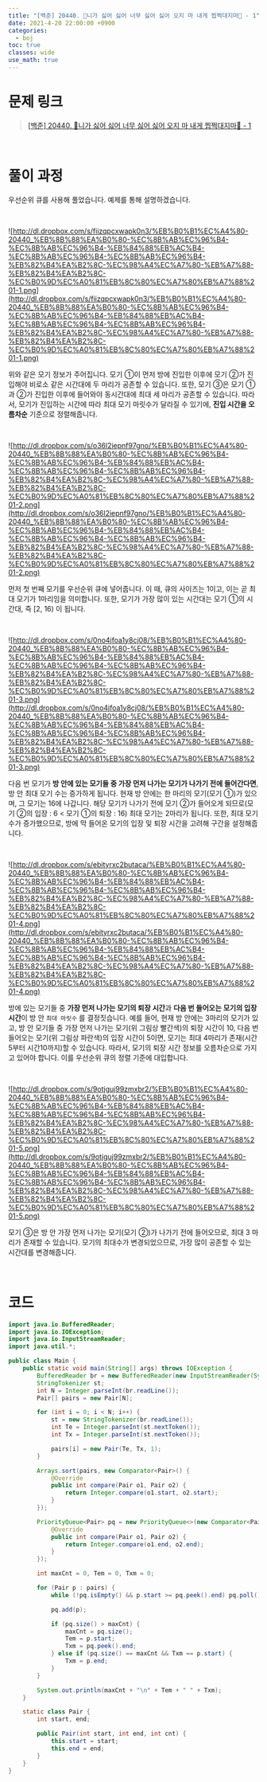 ```yaml
---
title: "[백준] 20440. 🎵니가 싫어 싫어 너무 싫어 싫어 오지 마 내게 찝쩍대지마🎵 - 1"
date: 2021-4-20 22:00:00 +0900
categories:
  - boj
toc: true
classes: wide
use_math: true
---
```


# 문제 링크

> [[백준] 20440. 🎵니가 싫어 싫어 너무 싫어 싫어 오지 마 내게 찝쩍대지마🎵 - 1](https://www.acmicpc.net/problem/20440)

<br>

# 풀이 과정

우선순위 큐를 사용해 풀었습니다. 예제를 통해 설명하겠습니다.

<br>

![http://dl.dropbox.com/s/fiizqpcxwapk0n3/%EB%B0%B1%EC%A4%80-20440_%EB%8B%88%EA%B0%80-%EC%8B%AB%EC%96%B4-%EC%8B%AB%EC%96%B4-%EB%84%88%EB%AC%B4-%EC%8B%AB%EC%96%B4-%EC%8B%AB%EC%96%B4-%EB%82%B4%EA%B2%8C-%EC%98%A4%EC%A7%80-%EB%A7%88-%EB%82%B4%EA%B2%8C-%EC%B0%9D%EC%A0%81%EB%8C%80%EC%A7%80%EB%A7%88%201-1.png](http://dl.dropbox.com/s/fiizqpcxwapk0n3/%EB%B0%B1%EC%A4%80-20440_%EB%8B%88%EA%B0%80-%EC%8B%AB%EC%96%B4-%EC%8B%AB%EC%96%B4-%EB%84%88%EB%AC%B4-%EC%8B%AB%EC%96%B4-%EC%8B%AB%EC%96%B4-%EB%82%B4%EA%B2%8C-%EC%98%A4%EC%A7%80-%EB%A7%88-%EB%82%B4%EA%B2%8C-%EC%B0%9D%EC%A0%81%EB%8C%80%EC%A7%80%EB%A7%88%201-1.png)

위와 같은 모기 정보가 주어집니다. 모기 ①이 먼저 방에 진입한 이후에 모기 ②가 진입해야 비로소 같은 시간대에 두 마리가 공존할 수 있습니다. 또한, 모기 ③은 모기 ①과 ②가 진입한 이후에 들어와야 동시간대에 최대 세 마리가 공존할 수 있습니다. 따라서, 모기가 진입하는 시간에 따라 최대 모기 마릿수가 달라질 수 있기에, **진입 시간을 오름차순** 기준으로 정렬해줍니다.

<br>

![http://dl.dropbox.com/s/o36l2iepnf97gno/%EB%B0%B1%EC%A4%80-20440_%EB%8B%88%EA%B0%80-%EC%8B%AB%EC%96%B4-%EC%8B%AB%EC%96%B4-%EB%84%88%EB%AC%B4-%EC%8B%AB%EC%96%B4-%EC%8B%AB%EC%96%B4-%EB%82%B4%EA%B2%8C-%EC%98%A4%EC%A7%80-%EB%A7%88-%EB%82%B4%EA%B2%8C-%EC%B0%9D%EC%A0%81%EB%8C%80%EC%A7%80%EB%A7%88%201-2.png](http://dl.dropbox.com/s/o36l2iepnf97gno/%EB%B0%B1%EC%A4%80-20440_%EB%8B%88%EA%B0%80-%EC%8B%AB%EC%96%B4-%EC%8B%AB%EC%96%B4-%EB%84%88%EB%AC%B4-%EC%8B%AB%EC%96%B4-%EC%8B%AB%EC%96%B4-%EB%82%B4%EA%B2%8C-%EC%98%A4%EC%A7%80-%EB%A7%88-%EB%82%B4%EA%B2%8C-%EC%B0%9D%EC%A0%81%EB%8C%80%EC%A7%80%EB%A7%88%201-2.png)

먼저 첫 번째 모기를 우선순위 큐에 넣어줍니다. 이 때, 큐의 사이즈는 1이고, 이는 곧 최대 모기가 1마리임을 의미합니다. 또한, 모기가 가장 많이 있는 시간대는 모기 ①의 시간대, 즉 [2, 16) 이 됩니다.

<br>

![http://dl.dropbox.com/s/0no4jfoa1y8cj08/%EB%B0%B1%EC%A4%80-20440_%EB%8B%88%EA%B0%80-%EC%8B%AB%EC%96%B4-%EC%8B%AB%EC%96%B4-%EB%84%88%EB%AC%B4-%EC%8B%AB%EC%96%B4-%EC%8B%AB%EC%96%B4-%EB%82%B4%EA%B2%8C-%EC%98%A4%EC%A7%80-%EB%A7%88-%EB%82%B4%EA%B2%8C-%EC%B0%9D%EC%A0%81%EB%8C%80%EC%A7%80%EB%A7%88%201-3.png](http://dl.dropbox.com/s/0no4jfoa1y8cj08/%EB%B0%B1%EC%A4%80-20440_%EB%8B%88%EA%B0%80-%EC%8B%AB%EC%96%B4-%EC%8B%AB%EC%96%B4-%EB%84%88%EB%AC%B4-%EC%8B%AB%EC%96%B4-%EC%8B%AB%EC%96%B4-%EB%82%B4%EA%B2%8C-%EC%98%A4%EC%A7%80-%EB%A7%88-%EB%82%B4%EA%B2%8C-%EC%B0%9D%EC%A0%81%EB%8C%80%EC%A7%80%EB%A7%88%201-3.png)

다음 번 모기가 **방 안에 있는 모기들 중 가장 먼저 나가는 모기가 나가기 전에 들어간다면**, 방 안 최대 모기 수는 증가하게 됩니다. 현재 방 안에는 한 마리의 모기(모기 ①)가 있으며, 그 모기는 16에 나갑니다. 해당 모기가 나가기 전에 모기 ②가 들어오게 되므로(모기 ②의 입장 : 6 < 모기 ①의 퇴장 : 16) 최대 모기는 2마리가 됩니다. 또한, 최대 모기수가 증가했으므로, 방에 막 들어온 모기의 입장 및 퇴장 시간을 고려해 구간을 설정해줍니다.

<br>

![http://dl.dropbox.com/s/ebityrxc2butaca/%EB%B0%B1%EC%A4%80-20440_%EB%8B%88%EA%B0%80-%EC%8B%AB%EC%96%B4-%EC%8B%AB%EC%96%B4-%EB%84%88%EB%AC%B4-%EC%8B%AB%EC%96%B4-%EC%8B%AB%EC%96%B4-%EB%82%B4%EA%B2%8C-%EC%98%A4%EC%A7%80-%EB%A7%88-%EB%82%B4%EA%B2%8C-%EC%B0%9D%EC%A0%81%EB%8C%80%EC%A7%80%EB%A7%88%201-4.png](http://dl.dropbox.com/s/ebityrxc2butaca/%EB%B0%B1%EC%A4%80-20440_%EB%8B%88%EA%B0%80-%EC%8B%AB%EC%96%B4-%EC%8B%AB%EC%96%B4-%EB%84%88%EB%AC%B4-%EC%8B%AB%EC%96%B4-%EC%8B%AB%EC%96%B4-%EB%82%B4%EA%B2%8C-%EC%98%A4%EC%A7%80-%EB%A7%88-%EB%82%B4%EA%B2%8C-%EC%B0%9D%EC%A0%81%EB%8C%80%EC%A7%80%EB%A7%88%201-4.png)

방에 있는 모기들 중 **가장 먼저 나가는 모기의 퇴장 시간**과 **다음 번 들어오는 모기의 입장 시간**이 방 안 `최대 마릿수` 를 결정짓습니다. 예를 들어, 현재 방 안에는 3마리의 모기가 있고, 방 안 모기들 중 가장 먼저 나가는 모기(위 그림상 빨간색)의 퇴장 시간이 10, 다음 번 들어오는 모기(위 그림상 파란색)의 입장 시간이 5이면, 모기는 최대 4마리가 존재(시간 5부터 시간10까지)할 수 있습니다. 따라서, 모기의 퇴장 시간 정보를 오름차순으로 가지고 있어야 합니다. 이를 우선순위 큐의 정렬 기준에 대입합니다.

<br>

![http://dl.dropbox.com/s/9otjguj99zmxbr2/%EB%B0%B1%EC%A4%80-20440_%EB%8B%88%EA%B0%80-%EC%8B%AB%EC%96%B4-%EC%8B%AB%EC%96%B4-%EB%84%88%EB%AC%B4-%EC%8B%AB%EC%96%B4-%EC%8B%AB%EC%96%B4-%EB%82%B4%EA%B2%8C-%EC%98%A4%EC%A7%80-%EB%A7%88-%EB%82%B4%EA%B2%8C-%EC%B0%9D%EC%A0%81%EB%8C%80%EC%A7%80%EB%A7%88%201-5.png](http://dl.dropbox.com/s/9otjguj99zmxbr2/%EB%B0%B1%EC%A4%80-20440_%EB%8B%88%EA%B0%80-%EC%8B%AB%EC%96%B4-%EC%8B%AB%EC%96%B4-%EB%84%88%EB%AC%B4-%EC%8B%AB%EC%96%B4-%EC%8B%AB%EC%96%B4-%EB%82%B4%EA%B2%8C-%EC%98%A4%EC%A7%80-%EB%A7%88-%EB%82%B4%EA%B2%8C-%EC%B0%9D%EC%A0%81%EB%8C%80%EC%A7%80%EB%A7%88%201-5.png)

모기 ③은 방 안 가장 먼저 나가는 모기(모기 ②)가 나가기 전에 들어오므로, 최대 3 마리가 존재할 수 있습니다. 모기의 최대수가 변경되었으므로, 가장 많이 공존할 수 있는 시간대를 변경해줍니다.

<br>

# 코드

```java
import java.io.BufferedReader;
import java.io.IOException;
import java.io.InputStreamReader;
import java.util.*;

public class Main {
    public static void main(String[] args) throws IOException {
        BufferedReader br = new BufferedReader(new InputStreamReader(System.in));
        StringTokenizer st;
        int N = Integer.parseInt(br.readLine());
        Pair[] pairs = new Pair[N];

        for (int i = 0; i < N; i++) {
            st = new StringTokenizer(br.readLine());
            int Te = Integer.parseInt(st.nextToken());
            int Tx = Integer.parseInt(st.nextToken());

            pairs[i] = new Pair(Te, Tx, 1);
        }

        Arrays.sort(pairs, new Comparator<Pair>() {
            @Override
            public int compare(Pair o1, Pair o2) {
                return Integer.compare(o1.start, o2.start);
            }
        });

        PriorityQueue<Pair> pq = new PriorityQueue<>(new Comparator<Pair>() {
            @Override
            public int compare(Pair o1, Pair o2) {
                return Integer.compare(o1.end, o2.end);
            }
        });

        int maxCnt = 0, Tem = 0, Txm = 0;

        for (Pair p : pairs) {
            while (!pq.isEmpty() && p.start >= pq.peek().end) pq.poll();

            pq.add(p);

            if (pq.size() > maxCnt) {
                maxCnt = pq.size();
                Tem = p.start;
                Txm = pq.peek().end;
            } else if (pq.size() == maxCnt && Txm == p.start) {
                Txm = p.end;
            }
        }

        System.out.println(maxCnt + "\n" + Tem + " " + Txm);
    }

    static class Pair {
        int start, end;

        public Pair(int start, int end, int cnt) {
            this.start = start;
            this.end = end;
        }
    }
}
```